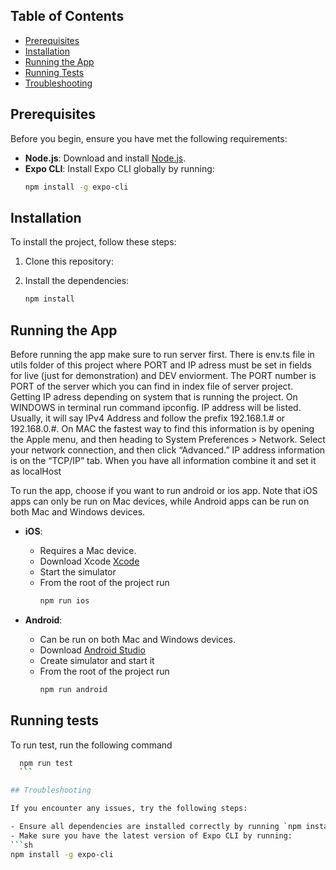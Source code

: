 ## Table of Contents

- [Prerequisites](#prerequisites)
- [Installation](#installation)
- [Running the App](#running-the-app)
- [Running Tests](#running-tests)
- [Troubleshooting](#troubleshooting)

## Prerequisites

Before you begin, ensure you have met the following requirements:

- **Node.js**: Download and install [Node.js](https://nodejs.org/).
- **Expo CLI**: Install Expo CLI globally by running:
  ```sh
  npm install -g expo-cli
  ```

## Installation

To install the project, follow these steps:

1. Clone this repository:

2. Install the dependencies:
   ```sh
   npm install
   ```

## Running the App

Before running the app make sure to run server first. There is env.ts file in utils folder of this project where PORT and IP adress must be set in fields for live (just for demonstration) and DEV enviorment. The PORT number is PORT of the server which you can find in index file of server project. Getting IP adress depending on system that is running the project. On WINDOWS in terminal run command ipconfig. IP address will be listed. Usually, it will say IPv4 Address and follow the prefix 192.168.1.# or 192.168.0.#. On MAC the fastest way to find this information is by opening the Apple menu, and then heading to System Preferences > Network. Select your network connection, and then click “Advanced.” IP address information is on the “TCP/IP” tab. When you have all information combine it and set it as localHost

To run the app, choose if you want to run android or ios app. Note that iOS apps can only be run on Mac devices, while Android apps can be run on both Mac and Windows devices.

- **iOS**:

  - Requires a Mac device.
  - Download Xcode [Xcode](https://developer.apple.com/xcode/)
  - Start the simulator
  - From the root of the project run
    ```sh
    npm run ios
    ```

- **Android**:

  - Can be run on both Mac and Windows devices.
  - Download [Android Studio](https://developer.android.com/studio)
  - Create simulator and start it
  - From the root of the project run
    ```sh
    npm run android
    ```


## Running tests

To run test, run the following command

````sh
  npm run test
  ```

## Troubleshooting

If you encounter any issues, try the following steps:

- Ensure all dependencies are installed correctly by running `npm install` again.
- Make sure you have the latest version of Expo CLI by running:
```sh
npm install -g expo-cli
````
`````
